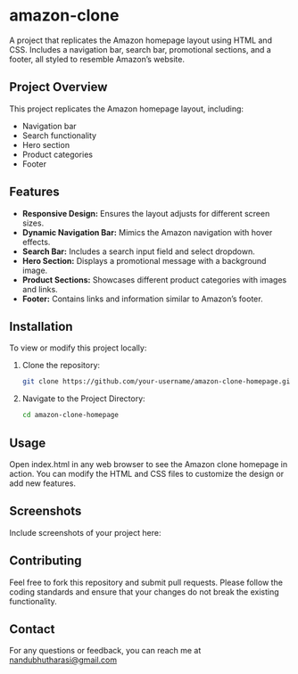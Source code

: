# amazon-clone
A project that replicates the Amazon homepage layout using HTML and CSS. Includes a navigation bar, search bar, promotional sections, and a footer, all styled to resemble Amazon’s website.
## Project Overview

This project replicates the Amazon homepage layout, including:
- Navigation bar
- Search functionality
- Hero section
- Product categories
- Footer

## Features

- **Responsive Design:** Ensures the layout adjusts for different screen sizes.
- **Dynamic Navigation Bar:** Mimics the Amazon navigation with hover effects.
- **Search Bar:** Includes a search input field and select dropdown.
- **Hero Section:** Displays a promotional message with a background image.
- **Product Sections:** Showcases different product categories with images and links.
- **Footer:** Contains links and information similar to Amazon’s footer.

## Installation

To view or modify this project locally:

1. Clone the repository:
   ```bash
   git clone https://github.com/your-username/amazon-clone-homepage.git
2. Navigate to the Project Directory:
   ```bash
   cd amazon-clone-homepage
   
## Usage

Open index.html in any web browser to see the Amazon clone homepage in action. You can modify the HTML and CSS files to customize the design or add new features.

## Screenshots

Include screenshots of your project here:


## Contributing

Feel free to fork this repository and submit pull requests. Please follow the coding standards and ensure that your changes do not break the existing functionality.


## Contact

For any questions or feedback, you can reach me at nandubhutharasi@gmail.com
